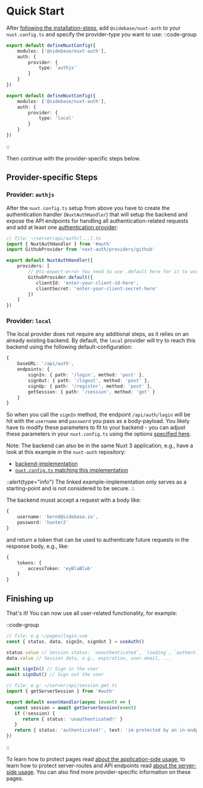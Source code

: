 # Quick Start

After [following the installation-steps](/nuxt-auth/0.6/getting-started/installation), add `@sidebase/nuxt-auth` to your `nuxt.config.ts` and specify the provider-type you want to use:
::code-group
```ts [authjs]
export default defineNuxtConfig({
    modules: ['@sidebase/nuxt-auth'],
    auth: {
        provider: {
            type: 'authjs'
        }
    }
})
```
```ts [local]
export default defineNuxtConfig({
    modules: ['@sidebase/nuxt-auth'],
    auth: {
        provider: {
            type: 'local'
        }
    }
})
```
::

Then continue with the provider-specific steps below.

## Provider-specific Steps

### Provider: `authjs`

After the `nuxt.config.ts` setup from above you have to create the authentication handler (`NuxtAuthHandler`) that will setup the backend and expose the API endpoints for handling all authentication-related requests and add at least one [authentication provider](https://next-auth.js.org/providers/):

```ts
// file: ~/server/api/auth/[...].ts
import { NuxtAuthHandler } from '#auth'
import GithubProvider from 'next-auth/providers/github'

export default NuxtAuthHandler({
    providers: [
        // @ts-expect-error You need to use .default here for it to work during SSR. May be fixed via Vite at some point
        GithubProvider.default({
           clientId: 'enter-your-client-id-here',
           clientSecret: 'enter-your-client-secret-here'
        })
    ]
})
```

### Provider: `local`

The local provider does not require any additional steps, as it relies on an already existing backend. By default, the `local` provider will try to reach this backend using the following default-configuration:
```ts
{
    baseURL: '/api/auth',
    endpoints: {
        signIn: { path: '/login', method: 'post' },
        signOut: { path: '/logout', method: 'post' },
        signUp: { path: '/register', method: 'post' },
        getSession: { path: '/session', method: 'get' }
    }
}
```

So when you call the `signIn` method, the endpoint `/api/auth/login` will be hit with the `username` and `password` you pass as a body-payload. You likely have to modify these parameters to fit to your backend - you can adjust these parameters in your `nuxt.config.ts` using the options [specified here](/nuxt-auth/0.6/configuration/nuxt-config).

Note: The backend can also be in the same Nuxt 3 application, e.g., have a look at this example in the `nuxt-auth` repository:
- [backend-implementation](https://github.com/sidebase/nuxt-auth/0.6/tree/main/examples/local/server/api/auth)
- [`nuxt.config.ts` matching this implementation](https://github.com/sidebase/nuxt-auth/0.6/tree/main/examples/local/nuxt.config.ts)

::alert{type="info"}
The linked example-implementation only serves as a starting-point and is not considered to be secure.
::

The backend musst accept a request with a body like:
```ts
{
    username: 'bernd@sidebase.io',
    password: 'hunter2'
}
```

and return a token that can be used to authenticate future requests in the response body, e.g., like:
```ts
{
    tokens: {
        accessToken: 'eyBlaBlub'
    }
}
```

## Finishing up

That's it! You can now use all user-related functionality, for example:

::code-group
```ts [Application side]
// file: e.g ~/pages/login.vue
const { status, data, signIn, signOut } = useAuth()

status.value // Session status: `unauthenticated`, `loading`, `authenticated`
data.value // Session data, e.g., expiration, user.email, ...

await signIn() // Sign in the user
await signOut() // Sign out the user
```
```ts [authjs: Server side]
// file: e.g: ~/server/api/session.get.ts
import { getServerSession } from '#auth'

export default eventHandler(async (event) => {
   const session = await getServerSession(event)
   if (!session) {
      return { status: 'unauthenticated!' }
   }
   return { status: 'authenticated!', text: 'im protected by an in-endpoint check', session }
})
```
::

To learn how to protect pages read [about the application-side usage](/nuxt-auth/0.6/application-side), to learn how to protect server-routes and API endpoints read [about the server-side usage](/nuxt-auth/0.6/server-side). You can also find more provider-specific information on these pages.
